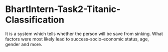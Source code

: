 # BhartIntern-Task2-Titanic-Classification
It is a system which tells whether the person will be save from sinking. What factors were most likely lead to success-socio-economic status, age, gender and more.
